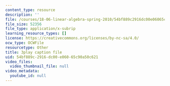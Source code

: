 ```yaml
---
content_type: resource
description: ''
file: /courses/18-06-linear-algebra-spring-2010/54bf889c2916dc00e06065c90a50c621_UCc9q_cAhho.srt
file_size: 52356
file_type: application/x-subrip
learning_resource_types: []
license: https://creativecommons.org/licenses/by-nc-sa/4.0/
ocw_type: OCWFile
resourcetype: Other
title: 3play caption file
uid: 54bf889c-2916-dc00-e060-65c90a50c621
video_files:
  video_thumbnail_file: null
video_metadata:
  youtube_id: null
---
```

